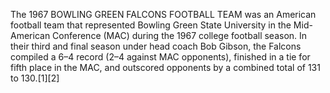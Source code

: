 The 1967 BOWLING GREEN FALCONS FOOTBALL TEAM was an American football team that represented Bowling Green State University in the Mid-American Conference (MAC) during the 1967 college football season. In their third and final season under head coach Bob Gibson, the Falcons compiled a 6–4 record (2–4 against MAC opponents), finished in a tie for fifth place in the MAC, and outscored opponents by a combined total of 131 to 130.[1][2]
